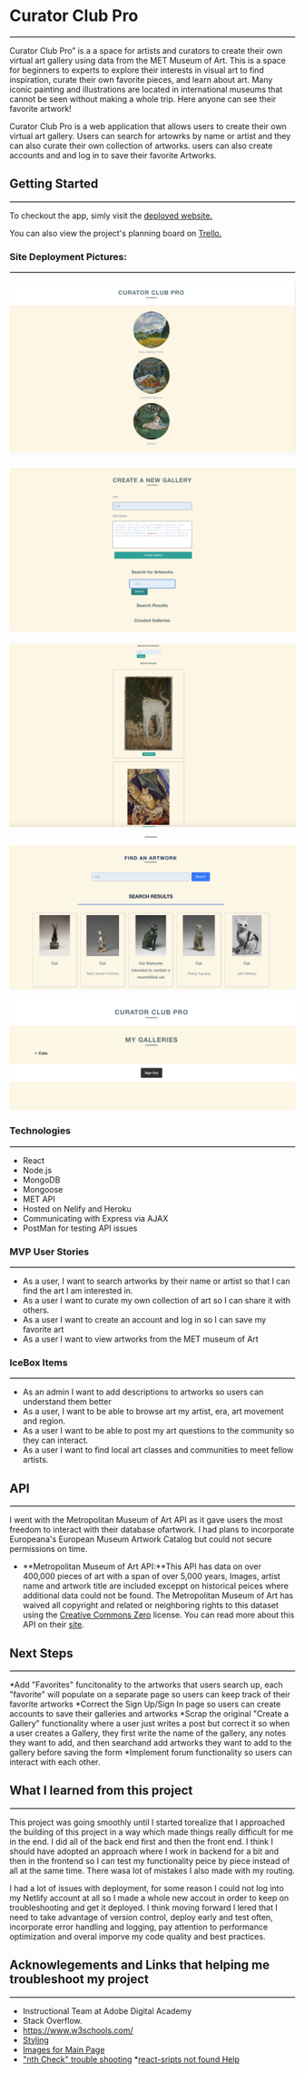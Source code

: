 # Curator Club Pro
<hr style="border: 1px solid #ccc">

Curator Club Pro” is a a space for artists and curators to create their own virtual art gallery using data from the MET Museum of Art. This is a space for beginners to experts to explore their interests in visual art to find inspiration, curate their own favorite pieces, and learn about art. Many iconic painting and illustrations are located in international museums that cannot be seen without making a whole trip. Here anyone can see their favorite artwork!

Curator Club Pro is a web application that allows users to create their own virtual art gallery. Users can search for artowrks by name or artist and they can also curate their own collection of artworks. users can also create accounts and and log in to save their favorite Artworks.

## Getting Started
<hr style="border: 1px solid #ccc"> 

To checkout the app, simly visit the [deployed website.](https://monumental-longma-39f559.netlify.app/)

You can also view the project's planning board on [Trello.](https://trello.com/invite/b/yXJ0ojoB/ATTI68dedbaf1512ab98967d8168f82d935eB9B17A55/capstone-project)

### Site Deployment Pictures:
<hr style="border: 1px solid #ccc">

![Front Page](./images/curatorhome.png)

![Create Gallery](./images/curatorcreate.png)

![New Gallery Search](./images/curatorresult.png)

![Art Search](./images/curatorsearch.png)

![Library](./images/curatorsave.png)


### Technologies
<hr style="border: 1px solid #ccc">

- React
- Node.js
- MongoDB
- Mongoose
- MET API
- Hosted on Nelify and Heroku
- Communicating with Express via AJAX
- PostMan for testing API issues

### MVP User Stories
<hr style="border: 1px solid #ccc">

- As a user, I want to search artworks by their name or artist so that I can find the art I am interested in.
- As a user I want to curate my own collection of art so I can share it with others.
- As a user I want to create an account and log in so I can save my favorite art
- As a user I want to view artworks from the MET museum of Art

### IceBox Items
<hr style="border: 1px solid #ccc">

- As an admin I want to add descriptions to artworks so users can understand them better
- As a user, I want to be able to browse art my artist, era, art movement and region.
- As a user I want to be able to post my art questions to the community so they can interact.
- As a user I want to find local art classes and communities to meet fellow artists.

## API
<hr style="border: 1px solid #ccc">

I went with the Metropolitan Museum of Art API as it gave users the most freedom to interact with their database ofartwork. I had plans to incorporate Europeana's European Museum Artwork Catalog but could not secure permissions on time.

- **Metropolitan Museum of Art API:**This API has data on over 400,000 pieces of art with a span of over 5,000 years, Images, artist name and artwork title are included exceppt on historical peices where additional data could not be found. The Metropolitan Museum of Art has waived all copyright and related or neighboring rights to this dataset using the [Creative Commons Zero](https://creativecommons.org/publicdomain/zero/1.0/) license. You can read more about this API on their [site](https://metmuseum.github.io/).

## Next Steps
<hr style="border: 1px solid #ccc">
*Add "Favorites" funcitonality to the artworks that users search up, each "favorite" will populate on a separate page so users can keep track of their favorite artworks
*Correct the Sign Up/Sign In page so users can create accounts to save their galleries and artworks
*Scrap the original "Create a Gallery" functionality where a user just writes a post but correct it so when a user creates a Gallery, they first write the name of the gallery, any notes they want to add, and then searchand add artworks they want to add to the gallery before saving the form
*Implement forum functionality so users can interact with each other.

## What I learned from this project
<hr style="border: 1px solid #ccc">

This project was going smoothly until I started torealize that I approached the building of this project in a way which made things really difficult  for me in the end. I did all of the back end first and then the front end. I think I should have adopted an approach where I work in backend for a bit and then in the frontend so I can test my functionality peice by piece instead of all at the same time. There wasa lot of mistakes I also made with my routing.

I had a lot of issues with deployment, for some reason I could not log into my Netlify account at all so I made a whole new accout in order to keep on troubleshooting and get it deployed. I think moving forward I lered that I need to take advantage of version control, deploy early and test often, incorporate error handling and logging, pay attention to performance optimization and overal imporve my code quality and best practices.


## Acknowlegements and Links that helping me troubleshoot my project
<hr style="border: 1px solid #ccc">

* Instructional Team at Adobe Digital Academy
* Stack Overflow.
* https://www.w3schools.com/
* [Styling](https://www.w3schools.com/w3css/w3css_templates.asp)
* [Images for Main Page](https://www.metmuseum.org/art/collection/search?searchField=All&showOnly=openAccess&sortBy=relevance&pageSize=0&q=monet)
* ["nth Check" trouble shooting](https://stackoverflow.com/questions/71282206/github-dependabot-alert-inefficient-regular-expression-complexity-in-nth-check)
*[react-sripts not found Help ](https://itsjavascript.com/react-scripts-command-not-found#:~:text=The%20react%2Dscripts%3A%20command%20not%20found%20error%20mainly%20occurs%20if,node_modules%20folder%20and%20package%2Dlock.)
